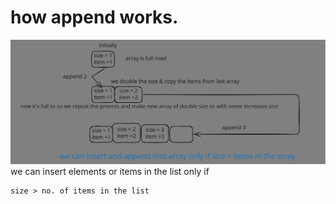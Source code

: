 # how append works.

![append](diagram&images/append.svg)
we can insert elements or items in the list only if

    size > no. of items in the list